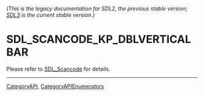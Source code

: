 ###### (This is the legacy documentation for SDL2, the previous stable version; [SDL3](https://wiki.libsdl.org/SDL3/) is the current stable version.)
# SDL_SCANCODE_KP_DBLVERTICALBAR

Please refer to [SDL_Scancode](SDL_Scancode) for details.

----
[CategoryAPI](CategoryAPI), [CategoryAPIEnumerators](CategoryAPIEnumerators)

